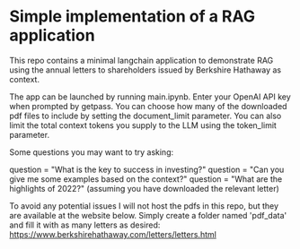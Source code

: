 # Simple implementation of a RAG application 

This repo contains a minimal langchain application to demonstrate RAG using the annual letters to shareholders issued by Berkshire Hathaway as context.

The app can be launched by running main.ipynb. Enter your OpenAI API key when prompted by getpass.
You can choose how many of the downloaded pdf files to include by setting the document_limit parameter. You can also limit the total context tokens you supply to the LLM using the token_limit parameter.

Some questions you may want to try asking:

question = "What is the key to success in investing?"
question = "Can you give me some examples based on the context?"
question = "What are the highlights of 2022?" (assuming you have downloaded the relevant letter)

To avoid any potential issues I will not host the pdfs in this repo, but they are available at the website below. Simply create a folder named 'pdf_data' and fill it with as many letters as desired:
 https://www.berkshirehathaway.com/letters/letters.html

